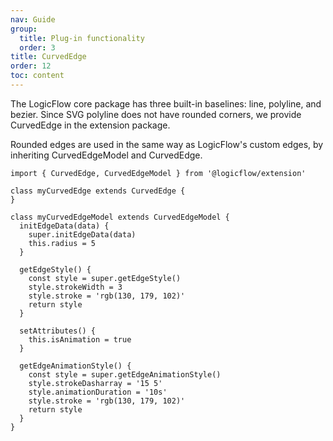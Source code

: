 ```yaml
---
nav: Guide
group:
  title: Plug-in functionality
  order: 3
title: CurvedEdge
order: 12
toc: content
---
```


The LogicFlow core package has three built-in baselines: line, polyline, and bezier. Since SVG polyline does not have rounded corners, we provide CurvedEdge in the extension package.

Rounded edges are used in the same way as LogicFlow's custom edges, by inheriting CurvedEdgeModel and CurvedEdge.

```tsx | pure
import { CurvedEdge, CurvedEdgeModel } from '@logicflow/extension'

class myCurvedEdge extends CurvedEdge {
}

class myCurvedEdgeModel extends CurvedEdgeModel {
  initEdgeData(data) {
    super.initEdgeData(data)
    this.radius = 5
  }

  getEdgeStyle() {
    const style = super.getEdgeStyle()
    style.strokeWidth = 3
    style.stroke = 'rgb(130, 179, 102)'
    return style
  }

  setAttributes() {
    this.isAnimation = true
  }

  getEdgeAnimationStyle() {
    const style = super.getEdgeAnimationStyle()
    style.strokeDasharray = '15 5'
    style.animationDuration = '10s'
    style.stroke = 'rgb(130, 179, 102)'
    return style
  }
}
```
